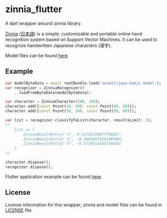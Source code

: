 # zinnia_flutter

A dart wrapper around zinnia library.

[Zinnia](https://taku910.github.io/zinnia/) ([日本語](https://taku910.github.io/zinnia/index-ja.html)) is a simple, customizable and portable online hand recognition system based on Support Vector Machines.
It can be used to recognize handwritten Japanese characters (漢字).

Model files can be found [here](https://tegaki.github.io/).

## Example

```dart
var modelByteData = await rootBundle.load('assets/joyo-kanji.model');
var recognizer = ZinniaRecognizer()
    ..loadFromByteData(modelByteData);

var character = ZinniaCharacter(100, 100);
character.add([const Point(10, 50), const Point(90, 50)]);
character.add([const Point(50, 10), const Point(50, 90)]);

var list = recognizer.classifyToList(character, resultsLimit: 3);
/*
    list == [
        ZinniaResultEntry('十', 0.5172672867774963),
        ZinniaResultEntry('七', -0.3905687928199768),
        ZinniaResultEntry('斗', -0.5770313143730164)
    ]
*/

character.dispose();
recognizer.dispose();
```

Flutter application example can be found [here](example).

## License

License information for this wrapper, zinnia and model files can be found in [LICENSE](LICENSE) file.